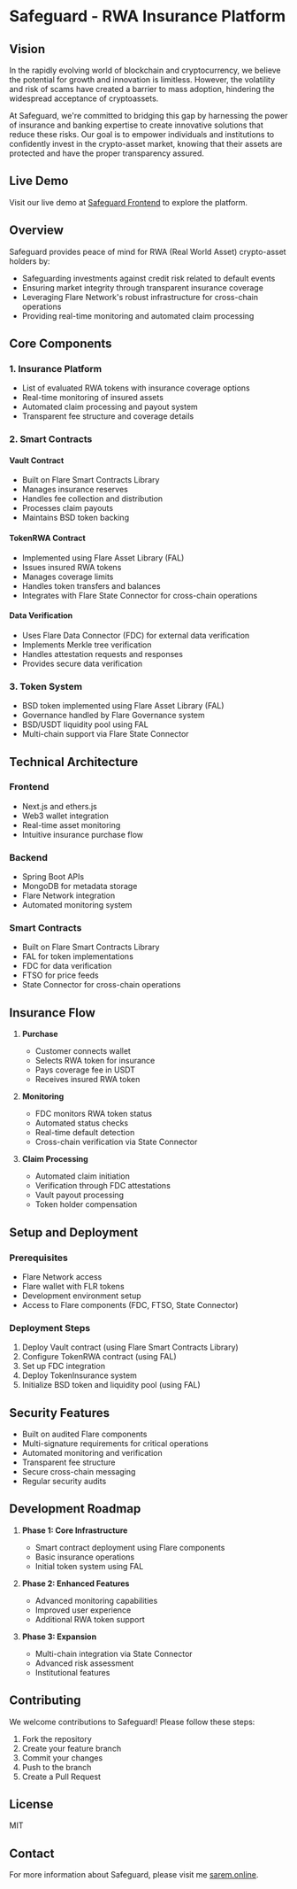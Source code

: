 # Safeguard - RWA Insurance Platform

## Vision

In the rapidly evolving world of blockchain and cryptocurrency, we believe the potential for growth and innovation is limitless. However, the volatility and risk of scams have created a barrier to mass adoption, hindering the widespread acceptance of cryptoassets.

At Safeguard, we're committed to bridging this gap by harnessing the power of insurance and banking expertise to create innovative solutions that reduce these risks. Our goal is to empower individuals and institutions to confidently invest in the crypto-asset market, knowing that their assets are protected and have the proper transparency assured.

## Live Demo
Visit our live demo at [Safeguard Frontend](https://safeguard.sarem.online/) to explore the platform.

## Overview

Safeguard provides peace of mind for RWA (Real World Asset) crypto-asset holders by:
- Safeguarding investments against credit risk related to default events
- Ensuring market integrity through transparent insurance coverage
- Leveraging Flare Network's robust infrastructure for cross-chain operations
- Providing real-time monitoring and automated claim processing

## Core Components

### 1. Insurance Platform
- List of evaluated RWA tokens with insurance coverage options
- Real-time monitoring of insured assets
- Automated claim processing and payout system
- Transparent fee structure and coverage details

### 2. Smart Contracts

#### Vault Contract
- Built on Flare Smart Contracts Library
- Manages insurance reserves
- Handles fee collection and distribution
- Processes claim payouts
- Maintains BSD token backing

#### TokenRWA Contract
- Implemented using Flare Asset Library (FAL)
- Issues insured RWA tokens
- Manages coverage limits
- Handles token transfers and balances
- Integrates with Flare State Connector for cross-chain operations

#### Data Verification
- Uses Flare Data Connector (FDC) for external data verification
- Implements Merkle tree verification
- Handles attestation requests and responses
- Provides secure data verification

### 3. Token System
- BSD token implemented using Flare Asset Library (FAL)
- Governance handled by Flare Governance system
- BSD/USDT liquidity pool using FAL
- Multi-chain support via Flare State Connector

## Technical Architecture

### Frontend
- Next.js and ethers.js
- Web3 wallet integration
- Real-time asset monitoring
- Intuitive insurance purchase flow

### Backend
- Spring Boot APIs
- MongoDB for metadata storage
- Flare Network integration
- Automated monitoring system

### Smart Contracts
- Built on Flare Smart Contracts Library
- FAL for token implementations
- FDC for data verification
- FTSO for price feeds
- State Connector for cross-chain operations

## Insurance Flow

1. **Purchase**
   - Customer connects wallet
   - Selects RWA token for insurance
   - Pays coverage fee in USDT
   - Receives insured RWA token

2. **Monitoring**
   - FDC monitors RWA token status
   - Automated status checks
   - Real-time default detection
   - Cross-chain verification via State Connector

3. **Claim Processing**
   - Automated claim initiation
   - Verification through FDC attestations
   - Vault payout processing
   - Token holder compensation

## Setup and Deployment

### Prerequisites
- Flare Network access
- Flare wallet with FLR tokens
- Development environment setup
- Access to Flare components (FDC, FTSO, State Connector)

### Deployment Steps
1. Deploy Vault contract (using Flare Smart Contracts Library)
2. Configure TokenRWA contract (using FAL)
3. Set up FDC integration
4. Deploy TokenInsurance system
5. Initialize BSD token and liquidity pool (using FAL)

## Security Features

- Built on audited Flare components
- Multi-signature requirements for critical operations
- Automated monitoring and verification
- Transparent fee structure
- Secure cross-chain messaging
- Regular security audits

## Development Roadmap

1. **Phase 1: Core Infrastructure**
   - Smart contract deployment using Flare components
   - Basic insurance operations
   - Initial token system using FAL

2. **Phase 2: Enhanced Features**
   - Advanced monitoring capabilities
   - Improved user experience
   - Additional RWA token support

3. **Phase 3: Expansion**
   - Multi-chain integration via State Connector
   - Advanced risk assessment
   - Institutional features

## Contributing

We welcome contributions to Safeguard! Please follow these steps:
1. Fork the repository
2. Create your feature branch
3. Commit your changes
4. Push to the branch
5. Create a Pull Request

## License

MIT

## Contact

For more information about Safeguard, please visit me [sarem.online](https://sarem.online/).